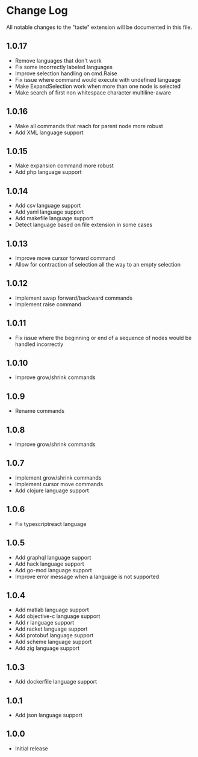 # Change Log

All notable changes to the "taste" extension will be documented in this file.

## 1.0.17

- Remove languages that don't work
- Fix some incorrectly labeled languages
- Improve selection handling on cmd.Raise
- Fix issue where command would execute with undefined language
- Make ExpandSelection work when more than one node is selected
- Make search of first non whitespace character multiline-aware

## 1.0.16

- Make all commands that reach for parent node more robust
- Add XML language support

## 1.0.15

- Make expansion command more robust
- Add php language support

## 1.0.14

- Add csv language support
- Add yaml language support
- Add makefile language support
- Detect language based on file extension in some cases

## 1.0.13

- Improve move cursor forward command
- Allow for contraction of selection all the way to an empty selection

## 1.0.12

- Implement swap forward/backward commands
- Implement raise command

## 1.0.11

- Fix issue where the beginning or end of a sequence of nodes would be handled incorrectly

## 1.0.10

- Improve grow/shrink commands

## 1.0.9

- Rename commands

## 1.0.8

- Improve grow/shrink commands

## 1.0.7

- Implement grow/shrink commands
- Implement cursor move commands
- Add clojure language support

## 1.0.6

- Fix typescriptreact language

## 1.0.5

- Add graphql language support
- Add hack language support
- Add go-mod language support
- Improve error message when a language is not supported

## 1.0.4

- Add matlab language support
- Add objective-c language support
- Add r language support
- Add racket language support
- Add protobuf language support
- Add scheme language support
- Add zig language support

## 1.0.3

- Add dockerfile language support

## 1.0.1

- Add json language support

## 1.0.0

- Initial release
